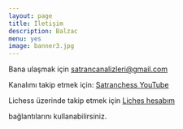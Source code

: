 ```yaml
---
layout: page
title: İletişim
description: Balzac
menu: yes
image: banner3.jpg
---
```


Bana ulaşmak için satrancanalizleri@gmail.com

Kanalımı takip etmek için: [Satranchess YouTube](https://www.youtube.com/satranchess)

Lichess üzerinde takip etmek için [Liches hesabım](https://lichess.org/@/NaSil)

<!-- chess.com üzerinde takip etmek için [chess.com hesabım](https://www.chess.com/member/ncdogan) -->

bağlantılarını kullanabilirsiniz.
